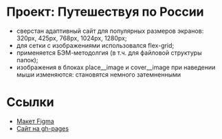 # Проект: Путешествуя по России

- сверстан адаптивный сайт для популярных размеров экранов: 320px, 425px, 768px, 1024px, 1280px;
- для сетки с изображениями использовался flex-grid;
- применяется БЭМ-методолгия (в т.ч. для файловой структуры папок);
- изображения в блоках place__image и cover__image при наведении мыши изменяются: становятся немного затемненными

#  Ссылки
- [Макет Figma](https://www.figma.com/file/5S2WSbEFL6awjVWJ0NWL8Q/Sprint-3_-Russia-_-desktop-%2B-mobile?node-id=28503%3A0&t=1LfelFi86Gj4g7xw-0)
- [Сайт на gh-pages](https://myr-irina.github.io/Russia-travel/)


